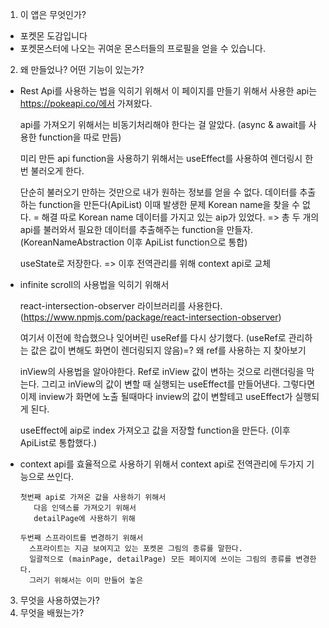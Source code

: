 1. 이 앱은 무엇인가?
- 포켓몬 도감입니다
- 포켓몬스터에 나오는 귀여운 몬스터들의 프로필을 얻을 수 있습니다. 


2. 왜 만들었나? 어떤 기능이 있는가?


- Rest Api를 사용하는 법을 익히기 위해서
    이 페이지를 만들기 위해서 사용한 api는 https://pokeapi.co/에서 가져왔다. 
    
    api를 가져오기 위해서는 비동기처리해야 한다는 걸 알았다. (async & await를 사용한 function을 따로 만듬) 
    
    미리 만든 api function을 사용하기 위해서는 useEffect를 사용하여 렌더링시 한번 불러오게 한다.
    
    단순히 불러오기 만하는 것만으로 내가 원하는 정보를 얻을 수 없다. 데이터를 추출하는 function을 만든다(ApiList)
       이때 발생한 문제 Korean name을 찾을 수 없다. 
       = 해결 따로 Korean name 데이터를 가지고 있는 aip가 있었다. => 총 두 개의 api를 불러와서 필요한 데이터를 추출해주는 function을 만들자.(KoreanNameAbstraction 이후 ApiList function으로 통합)
    
    useState로 저장한다. => 이후 전역관리를 위해 context api로 교체



- infinite scroll의 사용법을 익히기 위해서 
    
    react-intersection-observer 라이브러리를 사용한다.(https://www.npmjs.com/package/react-intersection-observer)
    
    여기서 이전에 학습했으나 잊어버린 useRef를 다시 상기했다. (useRef로 관리하는 값은 값이 변해도 화면이 렌더링되지 않음)=? 왜 ref를 사용하는 지 찾아보기
    
    inView의 사용법을 알아야한다.
      Ref로 inView 값이 변하는 것으로 리랜더링을 막는다. 그리고 inView의 값이 변할 때 실행되는 useEffect를 만들어낸다. 
      그렇다면 이제 inview가 화면에 노출 될때마다 inview의 값이 변할테고 useEffect가  실행되게 된다. 
    
    useEffect에 aip로 index 가져오고 값을 저장할 function을 만든다. (이후 ApiList로 통합했다.)

 
- context api를 효율적으로 사용하기 위해서 
    context api로 전역관리에 두가지 기능으로 쓰인다. 
    
      첫번째 api로 가져온 값을 사용하기 위해서 
         다음 인덱스를 가져오기 위해서
         detailPage에 사용하기 위해
    
      두번째 스프라이트를 변경하기 위해서
        스프라이트는 지금 보여지고 있는 포켓몬 그림의 종류를 말한다. 
        일괄적으로 (mainPage, detailPage) 모든 페이지에 쓰이는 그림의 종류를 변경한다. 
        그러기 위해서는 이미 만들어 놓은


3. 무엇을 사용하였는가?
4. 무엇을 배웠는가? 
